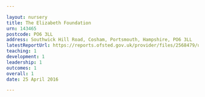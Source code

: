 ```yaml
---

layout: nursery
title: The Elizabeth Foundation
urn: 143465
postcode: PO6 3LL
address: Southwick Hill Road, Cosham, Portsmouth, Hampshire, PO6 3LL
latestReportUrl: https://reports.ofsted.gov.uk/provider/files/2568479/urn/143465.pdf
teaching: 1
development: 1
leadership: 1
outcomes: 1
overall: 1
date: 25 April 2016

---
```

